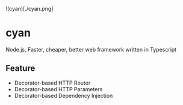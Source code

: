 !(cyan)[./cyan.png]

# cyan

Node.js, Faster, cheaper, better web framework written in Typescript

## Feature

- Decorator-based HTTP Router
- Decorator-based HTTP Parameters
- Decorator-based Dependency Injection